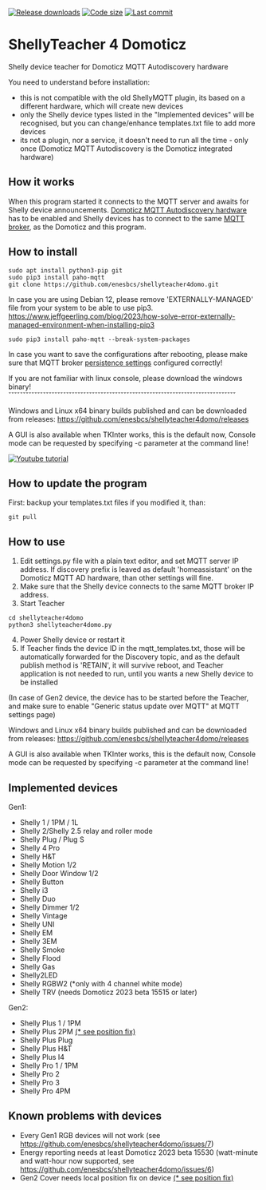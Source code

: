 [![Release downloads](https://img.shields.io/github/downloads/enesbcs/shellyteacher4domo/total.svg)]() [![Code size](https://img.shields.io/github/languages/code-size/enesbcs/shellyteacher4domo)]() [![Last commit](https://img.shields.io/github/last-commit/enesbcs/shellyteacher4domo)]()

# ShellyTeacher 4 Domoticz
Shelly device teacher for Domoticz MQTT Autodiscovery hardware

You need to understand before installation:
- this is not compatible with the old ShellyMQTT plugin, its based on a different hardware, which will create new devices
- only the Shelly device types listed in the "Implemented devices" will be recognised, but you can change/enhance templates.txt file to add more devices
- its not a plugin, nor a service, it doesn't need to run all the time - only once (Domoticz MQTT Autodiscovery is the Domoticz integrated hardware)

## How it works
When this program started it connects to the MQTT server and awaits for Shelly device announcements.
[Domoticz MQTT Autodiscovery hardware](https://www.domoticz.com/wiki/MQTT#Add_hardware_.22MQTT_Auto_Discovery_Client_Gateway.22) has to be enabled and Shelly devices has to connect to the same [MQTT broker](https://www.domoticz.com/wiki/MQTT#Installing_Mosquitto),
as the Domoticz and this program.

## How to install

```
sudo apt install python3-pip git
sudo pip3 install paho-mqtt
git clone https://github.com/enesbcs/shellyteacher4domo.git
```
In case you are using Debian 12, please remove 'EXTERNALLY-MANAGED' file from your system to be able to use pip3. https://www.jeffgeerling.com/blog/2023/how-solve-error-externally-managed-environment-when-installing-pip3
```
sudo pip3 install paho-mqtt --break-system-packages
```

In case you want to save the configurations after rebooting, please make sure that MQTT broker [persistence settings](https://pagefault.blog/2020/02/05/how-to-set-up-persistent-storage-for-mosquitto-mqtt-broker/) configured correctly!

If you are not familiar with linux console, please download the windows binary!
ˇˇˇˇˇˇˇˇˇˇˇˇˇˇˇˇˇˇˇˇˇˇˇˇˇˇˇˇˇˇˇˇˇˇˇˇˇˇˇˇˇˇˇˇˇˇˇˇˇˇˇˇˇˇˇˇˇˇˇˇˇˇˇˇˇˇˇˇˇˇˇˇˇˇˇˇˇˇˇ

Windows and Linux x64 binary builds published and can be downloaded from releases:
https://github.com/enesbcs/shellyteacher4domo/releases

A GUI is also available when TKInter works, this is the default now, Console mode can be requested by specifying -c parameter at the command line!

[![Youtube tutorial](https://img.youtube.com/vi/3PvYhFIsVN4/0.jpg)](https://www.youtube.com/watch?v=3PvYhFIsVN4)

## How to update the program
First: backup your templates.txt files if you modified it, than:
```
git pull
```

## How to use

1. Edit settings.py file with a plain text editor, and set MQTT server IP address. If discovery prefix is leaved as default 'homeassistant' on the Domoticz MQTT AD hardware, than other settings will fine.
2. Make sure that the Shelly device connects to the same MQTT broker IP address.
3. Start Teacher
```
cd shellyteacher4domo
python3 shellyteacher4domo.py
```
4. Power Shelly device or restart it
5. If Teacher finds the device ID in the mqtt_templates.txt, those will be automatically forwarded for the Discovery topic, and as the default publish method is 'RETAIN', it will survive reboot, and Teacher application is not needed to run, until you wants a new Shelly device to be installed

(In case of Gen2 device, the device has to be started before the Teacher, and make sure to enable "Generic status update over MQTT" at MQTT settings page)

Windows and Linux x64 binary builds published and can be downloaded from releases:
https://github.com/enesbcs/shellyteacher4domo/releases

A GUI is also available when TKInter works, this is the default now, Console mode can be requested by specifying -c parameter at the command line!

## Implemented devices
Gen1:
- Shelly 1 / 1PM / 1L
- Shelly 2/Shelly 2.5 relay and roller mode
- Shelly Plug / Plug S
- Shelly 4 Pro
- Shelly H&T
- Shelly Motion 1/2
- Shelly Door Window 1/2
- Shelly Button
- Shelly i3
- Shelly Duo
- Shelly Dimmer 1/2
- Shelly Vintage
- Shelly UNI
- Shelly EM
- Shelly 3EM
- Shelly Smoke
- Shelly Flood
- Shelly Gas
- Shelly2LED
- Shelly RGBW2 (*only with 4 channel white mode)
- Shelly TRV (needs Domoticz 2023 beta 15515 or later)

Gen2:
- Shelly Plus 1 / 1PM
- Shelly Plus 2PM [(* see position fix)](https://github.com/enesbcs/shellyteacher4domo/wiki/Shelly-2PM-Cover-Position)
- Shelly Plus Plug
- Shelly Plus H&T
- Shelly Plus I4
- Shelly Pro 1 / 1PM
- Shelly Pro 2
- Shelly Pro 3
- Shelly Pro 4PM

## Known problems with devices
- Every Gen1 RGB devices will not work (see https://github.com/enesbcs/shellyteacher4domo/issues/7)
- Energy reporting needs at least Domoticz 2023 beta 15530 (watt-minute and watt-hour now supported, see https://github.com/enesbcs/shellyteacher4domo/issues/6)
- Gen2 Cover needs local position fix on device [(* see position fix)](https://github.com/enesbcs/shellyteacher4domo/wiki/Shelly-2PM-Cover-Position)
